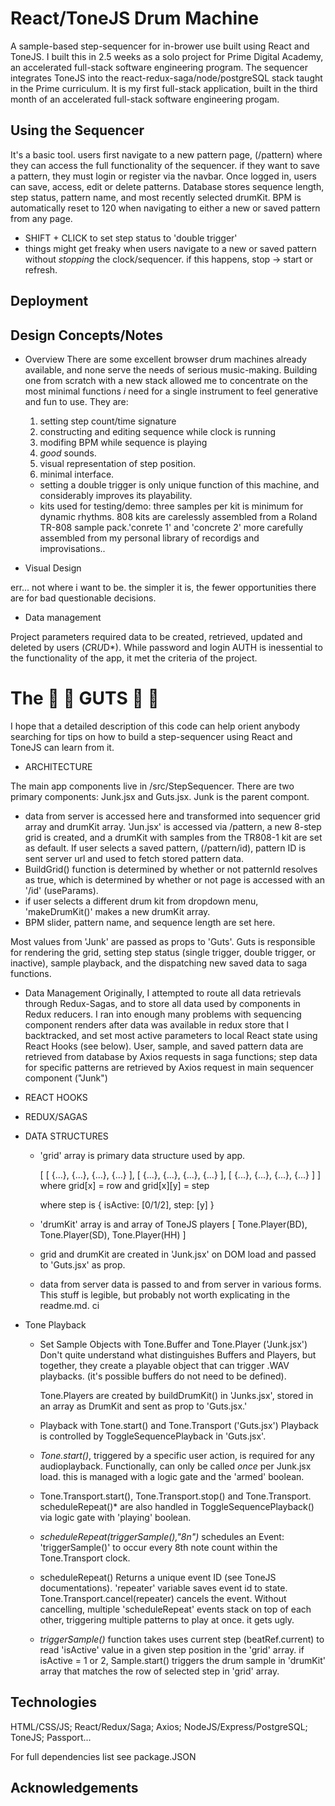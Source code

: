 
# React/ToneJS Drum Machine

A sample-based step-sequencer for in-brower use built using React and ToneJS. I built this in 2.5 weeks as a solo project for Prime Digital Academy, an accelerated full-stack software engineering program. The sequencer integrates ToneJS into the react-redux-saga/node/postgreSQL stack taught in the Prime curriculum. It is my first full-stack application, built in the third month of an accelerated full-stack software engineering progam.

## Using the Sequencer

It's a basic tool. users first navigate to a new pattern page, (/pattern) where they can access the full functionality of the sequencer. if they want to save a pattern, they must login or register via the navbar. Once logged in, users can save, access, edit or delete patterns. Database stores sequence length, step status, pattern name, and most recently selected drumKit. BPM is automatically reset to 120 when navigating to either a new or saved pattern from any page.

  * SHIFT + CLICK to set step status to 'double trigger'
  * things might get freaky when users navigate to a new or saved pattern without *stopping* the clock/sequencer. if this happens, stop -> start or refresh.

## Deployment



## Design Concepts/Notes

* Overview
  There are some excellent browser drum machines already available, and none serve the needs of serious music-making. Building one from scratch with a new stack allowed me to concentrate on the most minimal functions *i* need for a single instrument to feel generative and fun to use. They are:

    1. setting step count/time signature
    2. constructing and editing sequence while clock is running
    3. modifing BPM while sequence is playing
    4. *good* sounds.
    5. visual representation of step position.
    6. minimal interface.

  - setting a double trigger is only unique function of this machine, and considerably improves its playability.
  - kits used for testing/demo: three samples per kit is minimum for dynamic rhythms. 808 kits are carelessly assembled from a Roland TR-808 sample pack.'conrete 1' and 'concrete 2' more carefully assembled from my personal library of recordigs and improvisations..

* Visual Design

 err... not where i want to be. the simpler it is, the fewer opportunities there are for bad questionable decisions.

* Data management

 Project parameters required data to be created, retrieved, updated and deleted by users (*C*R*U*D*). While password and login AUTH is inessential to the functionality of the app, it met the criteria of the project.

# The 🦑 🦗 GUTS 🦐 🐙 

 I hope that a detailed description of this code can help orient anybody searching for tips on how to build a step-sequencer using React and ToneJS can learn from it.

* ARCHITECTURE

 The main app components live in /src/StepSequencer. There are two primary components: Junk.jsx and Guts.jsx.
 Junk is the parent compont.
   - data from server is accessed here and transformed into sequencer grid array and drumKit array. 'Jun.jsx' is accessed via /pattern, a new 8-step grid is created, and a drumKit with samples from the TR808-1 kit are set as default. If user selects a saved pattern, (/pattern/id), pattern ID is sent server url and used to fetch stored pattern data.
   - BuildGrid() function is determined by whether or not patternId resolves as  true, which is determined by whether or not page is accessed with an '/id' (useParams).
   - if user selects a different drum kit from dropdown menu, 'makeDrumKit()' makes a new drumKit array.
   - BPM slider, pattern name, and sequence length are set here.

  Most values from 'Junk' are passed as props to 'Guts'. Guts is responsible for rendering the grid, setting step status (single trigger, double trigger, or inactive), sample playback, and the dispatching new saved data to saga functions.

* Data Management
 Originally, I attempted to route all data retrievals through Redux-Sagas, and to store all data used by components in Redux reducers. I ran into enough many problems with sequencing component renders after data was available in redux store that I backtracked, and set most active parameters to local React state using React Hooks (see below). User, sample, and saved pattern data are retrieved from database by Axios requests in saga functions; step data for specific patterns are retrieved by Axios request in main sequencer component ("Junk")

* REACT HOOKS

* REDUX/SAGAS

* DATA STRUCTURES

  - 'grid' array is primary data structure used by app. 

    [ 
      [ {...}, {...}, {...}, {...} ],
      [ {...}, {...}, {...}, {...} ],
      [ {...}, {...}, {...}, {...} ]
    ]
    where grid[x] = row and grid[x][y] = step

    where step is
    {
      isActive: [0/1/2],
      step: [y]
    }

  - 'drumKit' array is and array of ToneJS players
    [
      Tone.Player(BD),
      Tone.Player(SD),
      Tone.Player(HH)
    ]

  - grid and drumKit are created in 'Junk.jsx' on DOM load and passed to 'Guts.jsx' as prop.

  - data from server
    data is passed to and from server in various forms. This stuff is legible, but probably not worth explicating in the readme.md. ci

* Tone Playback

    - Set Sample Objects with Tone.Buffer and Tone.Player ('Junk.jsx')
      Don't quite understand what distinguishes Buffers and Players, but together, they create a playable object that can trigger .WAV playbacks. (it's possible buffers do not need to be defined).

      Tone.Players are created by buildDrumKit() in 'Junks.jsx', stored in an array as DrumKit and sent as prop to 'Guts.jsx.'

    - Playback with Tone.start() and Tone.Transport ('Guts.jsx')
      Playback is controlled by ToggleSequencePlayback in 'Guts.jsx'.

    - *Tone.start()*, triggered by a specific user action, is required for any    audioplayback. Functionally, can only be called *once* per Junk.jsx load. this is managed with a logic gate and the 'armed' boolean.

    * Tone.Transport.start(), Tone.Transport.stop() and Tone.Transport.    scheduleRepeat()* are also handled in ToggleSequencePlayback() via logic  gate  with 'playing' boolean.

    - *scheduleRepeat(triggerSample(),"8n")* schedules an Event: 'triggerSample()'  to occur every 8th note count within the Tone.Transport clock.

    - scheduleRepeat() Returns a unique event ID (see ToneJS documentations). 'repeater' variable saves event id to state. 
    Tone.Transport.cancel(repeater) cancels the event. Without cancelling, multiple 'scheduleRepeat' events stack on top of each other, triggering multiple patterns to play at once. it gets ugly.

    - *triggerSample()* function takes uses current step (beatRef.current) to read 'isActive' value in a given step position in the 'grid' array. if isActive = 1 or 2, Sample.start() triggers the drum sample in 'drumKit' array that matches the row of selected step in 'grid' array.

## Technologies

  HTML/CSS/JS; React/Redux/Saga; Axios; NodeJS/Express/PostgreSQL; ToneJS; Passport...

  For full dependencies list see package.JSON

## Acknowledgements